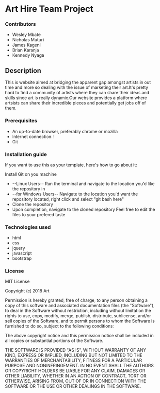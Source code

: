 # Art Hire Team Project

### Contributors
  * Wesley Mbate
  * Nicholas Muturi
  * James Kageni
  * Brian Karanja
  * Kennedy Nyaga

## Description

  This is website aimed at bridging the apparent gap amongst artists in out time and more so dealing with the issue of marketing their art.It's pretty hard to find a community of artists where they can share their ideas and skills since art is really dynamic.Our website provides a platform where artsists can share their incredible pieces and potentially get jobs off of them.

### Prerequisites

 * An up-to-date browser, preferably chrome or mozilla
 * Internet connection !
 * Git

### Installation guide

If you want to use this as your template, here's how to go about it:

Install Git on you machine
 * --Linux Users-- Run the terminal and navigate to the location you'd like the repository in
 * --for Windows Users-- Navigate to the location you'd want the repository located, right click and select "git bash here"
 * Clone the repository
 * Upon completion, navigate to the cloned repository
Feel free to edit the files to your prefered taste

### Technologies used

  * html
  * css
  * jquery
  * javascript
  * bootstrap

### License

MIT License

Copyright (c) 2018 Art

Permission is hereby granted, free of charge, to any person obtaining a copy
of this software and associated documentation files (the "Software"), to deal
in the Software without restriction, including without limitation the rights
to use, copy, modify, merge, publish, distribute, sublicense, and/or sell
copies of the Software, and to permit persons to whom the Software is
furnished to do so, subject to the following conditions:

The above copyright notice and this permission notice shall be included in all
copies or substantial portions of the Software.

THE SOFTWARE IS PROVIDED "AS IS", WITHOUT WARRANTY OF ANY KIND, EXPRESS OR
IMPLIED, INCLUDING BUT NOT LIMITED TO THE WARRANTIES OF MERCHANTABILITY,
FITNESS FOR A PARTICULAR PURPOSE AND NONINFRINGEMENT. IN NO EVENT SHALL THE
AUTHORS OR COPYRIGHT HOLDERS BE LIABLE FOR ANY CLAIM, DAMAGES OR OTHER
LIABILITY, WHETHER IN AN ACTION OF CONTRACT, TORT OR OTHERWISE, ARISING FROM,
OUT OF OR IN CONNECTION WITH THE SOFTWARE OR THE USE OR OTHER DEALINGS IN THE
SOFTWARE.
